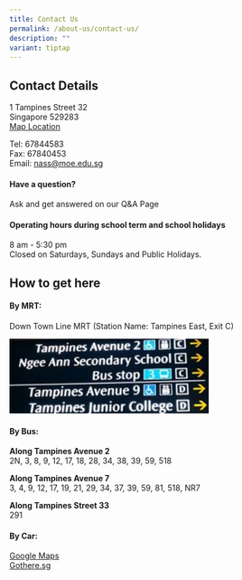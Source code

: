 ```yaml
---
title: Contact Us
permalink: /about-us/contact-us/
description: ""
variant: tiptap
---
```

<h2>Contact Details</h2>
<p>1 Tampines Street 32
<br>Singapore 529283
<br><a href="https://www.google.com/maps/place/Ngee+Ann+Secondary+School/@1.3540477,103.9558598,18z/data=!4m2!3m1!1s0x0:0xb306dfd8338628a6" rel="noopener noreferrer nofollow" target="_blank">Map Location</a>
</p>
<p>Tel: 67844583
<br>Fax: 67840453
<br>Email: <a href="mailto:nass@moe.edu.sg" rel="noopener noreferrer nofollow" target="_blank"><u>nass@moe.edu.sg</u></a>
</p>
<h4>Have a question?</h4>
<p>Ask and get answered on our Q&amp;A Page</p>
<h4>Operating hours during school term and school holidays</h4>
<p>8 am - 5:30 pm&nbsp;
<br>Closed on Saturdays, Sundays and Public Holidays.</p>
<h2>How to get here</h2>
<h4><strong>By MRT:</strong> </h4>
<p>Down Town Line MRT (Station Name: Tampines East, Exit C)</p>
<div class="isomer-image-wrapper">
<img style="width:70%" height="auto" width="100%" src="/images/MRT%20Exit%20C.jpg">
</div>
<h4><strong>By Bus:</strong></h4>
<p><strong>Along Tampines Avenue 2</strong> 
<br>2N, 3, 8, 9, 12, 17, 18, 28, 34, 38, 39, 59, 518</p>
<p><strong>Along Tampines Avenue 7</strong> 
<br>3, 4, 9, 12, 17, 19, 21, 29, 34, 37, 39, 59, 81, 518, NR7</p>
<p><strong>Along Tampines Street 33</strong> 
<br>291</p>
<h4><strong>By Car:</strong> </h4>
<p><a href="https://www.google.com/maps/place/Ngee+Ann+Secondary+School/@1.3540477,103.9558598,18z/data=!4m2!3m1!1s0x0:0xb306dfd8338628a6" rel="noopener noreferrer nofollow" target="_blank">Google Maps</a> 
<br><a href="http://gothere.sg/maps#q:ngee%20ann%20secondary%20school" rel="noopener noreferrer nofollow" target="_blank">Gothere.sg</a>
</p>